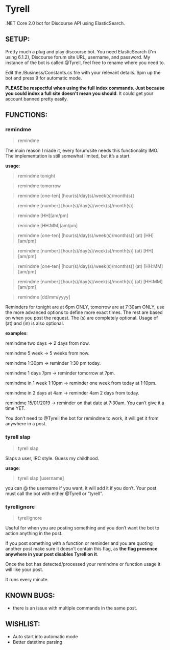 # Tyrell
.NET Core 2.0 bot for Discourse API using ElasticSearch.

## SETUP:

Pretty much a plug and play discourse bot. You need ElasticSearch (I'm using 6.1.2), Discourse forum site URL, username, and password. My instance of the bot is called @Tyrell, 
feel free to rename where you need to. 

Edit the /Business/Constants.cs file with your relevant details. Spin up the bot and press 9 for automatic mode.

**PLEASE be respectful when using the full index commands. Just because you could index a full site doesn't mean you should**. It could
get your account banned pretty easily.

## FUNCTIONS:

### remindme

>remindme

The main reason I made it, every forum/site needs this functionality IMO. The implementation is still somewhat limited, but it’s a start.

**usage**:

>remindme tonight

>remindme tomorrow

>remindme [one-ten] [hour(s)/day(s)/week(s)/month(s)]

>remindme [number] [hour(s)/day(s)/week(s)/month(s)]

>remindme [HH][am/pm]

>remindme [HH:MM][am/pm]

>remindme [one-ten] [hour(s)/day(s)/week(s)/month(s)] (at) [HH][am/pm]

>remindme [number] [hour(s)/day(s)/week(s)/month(s)] (at) [HH][am/pm]

>remindme [one-ten] [hour(s)/day(s)/week(s)/month(s)] (at) [HH:MM][am/pm]

>remindme [number] [hour(s)/day(s)/week(s)/month(s)] (at) [HH:MM][am/pm]

>remindme [dd/mm/yyyy]


Reminders for tonight are at 6pm ONLY, tomorrow are at 7:30am ONLY, use the more advanced options to define more exact times. The rest are based on when you post the request. The (s) are completely optional. Usage of (at) and (in) is also optional.

**examples**:

remindme two days -> 2 days from now.

remindme 5 week -> 5 weeks from now.

remindme 1:30pm -> reminder 1:30 pm today.

remindme 1 days 7pm -> reminder tomorrow at 7pm.

remindme in 1 week 1:10pm -> reminder one week from today at 1:10pm.

remindme in 2 days at 4am -> reminder 4am 2 days from today.

remindme 15/01/2019 -> reminder on that date at 7:30am. You can’t give it a time YET.

You don’t need to @Tyrell the bot for remindme to work, it will get it from anywhere in a post.

### tyrell slap

>tyrell slap

Slaps a user, IRC style. Guess my childhood.

**usage**:

>tyrell slap [username]

you can @ the username if you want, it will add it if you don’t. Your post must call the bot with either @Tyrell or “tyrell”.

### tyrellignore

>tyrellignore

Useful for when you are posting something and you don’t want the bot to action anything in the post.

If you post something with a function or reminder and you are quoting another post make sure it doesn’t contain this flag, 
as **the flag presence anywhere in your post disables Tyrell on it**.

Once the bot has detected/processed your remindme or function usage it will like your post.

It runs every minute.

## KNOWN BUGS: 
- there is an issue with multiple commands in the same post.

## WISHLIST:
- Auto start into automatic mode
- Better datetime parsing
